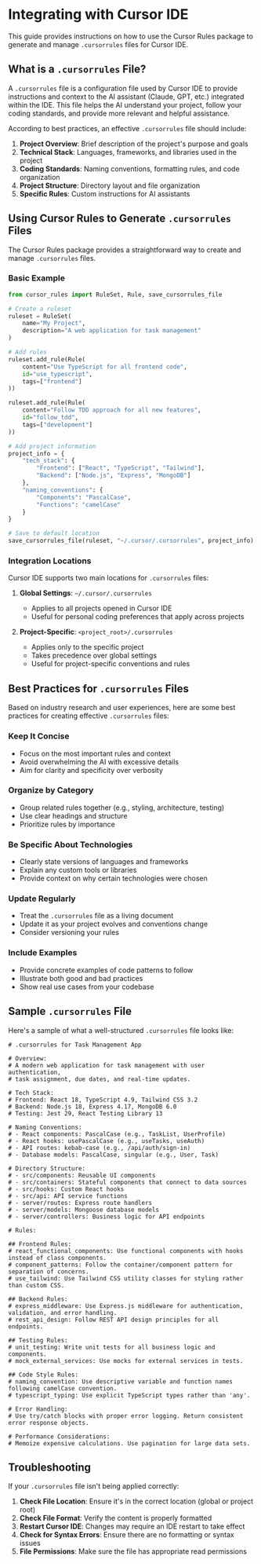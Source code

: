 # Integrating with Cursor IDE

This guide provides instructions on how to use the Cursor Rules package to generate and manage `.cursorrules` files for Cursor IDE.

## What is a `.cursorrules` File?

A `.cursorrules` file is a configuration file used by Cursor IDE to provide instructions and context to the AI assistant (Claude, GPT, etc.) integrated within the IDE. This file helps the AI understand your project, follow your coding standards, and provide more relevant and helpful assistance.

According to best practices, an effective `.cursorrules` file should include:

1. **Project Overview**: Brief description of the project's purpose and goals
2. **Technical Stack**: Languages, frameworks, and libraries used in the project
3. **Coding Standards**: Naming conventions, formatting rules, and code organization
4. **Project Structure**: Directory layout and file organization
5. **Specific Rules**: Custom instructions for AI assistants

## Using Cursor Rules to Generate `.cursorrules` Files

The Cursor Rules package provides a straightforward way to create and manage `.cursorrules` files.

### Basic Example

```python
from cursor_rules import RuleSet, Rule, save_cursorrules_file

# Create a ruleset
ruleset = RuleSet(
    name="My Project",
    description="A web application for task management"
)

# Add rules
ruleset.add_rule(Rule(
    content="Use TypeScript for all frontend code",
    id="use_typescript",
    tags=["frontend"]
))

ruleset.add_rule(Rule(
    content="Follow TDD approach for all new features",
    id="follow_tdd",
    tags=["development"]
))

# Add project information
project_info = {
    "tech_stack": {
        "Frontend": ["React", "TypeScript", "Tailwind"],
        "Backend": ["Node.js", "Express", "MongoDB"]
    },
    "naming_conventions": {
        "Components": "PascalCase",
        "Functions": "camelCase"
    }
}

# Save to default location
save_cursorrules_file(ruleset, "~/.cursor/.cursorrules", project_info)
```

### Integration Locations

Cursor IDE supports two main locations for `.cursorrules` files:

1. **Global Settings**: `~/.cursor/.cursorrules`
   - Applies to all projects opened in Cursor IDE
   - Useful for personal coding preferences that apply across projects

2. **Project-Specific**: `<project_root>/.cursorrules`
   - Applies only to the specific project
   - Takes precedence over global settings
   - Useful for project-specific conventions and rules

## Best Practices for `.cursorrules` Files

Based on industry research and user experiences, here are some best practices for creating effective `.cursorrules` files:

### Keep It Concise
- Focus on the most important rules and context
- Avoid overwhelming the AI with excessive details
- Aim for clarity and specificity over verbosity

### Organize by Category
- Group related rules together (e.g., styling, architecture, testing)
- Use clear headings and structure
- Prioritize rules by importance

### Be Specific About Technologies
- Clearly state versions of languages and frameworks
- Explain any custom tools or libraries
- Provide context on why certain technologies were chosen

### Update Regularly
- Treat the `.cursorrules` file as a living document
- Update it as your project evolves and conventions change
- Consider versioning your rules

### Include Examples
- Provide concrete examples of code patterns to follow
- Illustrate both good and bad practices
- Show real use cases from your codebase

## Sample `.cursorrules` File

Here's a sample of what a well-structured `.cursorrules` file looks like:

```
# .cursorrules for Task Management App

# Overview:
# A modern web application for task management with user authentication,
# task assignment, due dates, and real-time updates.

# Tech Stack:
# Frontend: React 18, TypeScript 4.9, Tailwind CSS 3.2
# Backend: Node.js 18, Express 4.17, MongoDB 6.0
# Testing: Jest 29, React Testing Library 13

# Naming Conventions:
# - React components: PascalCase (e.g., TaskList, UserProfile)
# - React hooks: usePascalCase (e.g., useTasks, useAuth)
# - API routes: kebab-case (e.g., /api/auth/sign-in)
# - Database models: PascalCase, singular (e.g., User, Task)

# Directory Structure:
# - src/components: Reusable UI components
# - src/containers: Stateful components that connect to data sources
# - src/hooks: Custom React hooks
# - src/api: API service functions
# - server/routes: Express route handlers
# - server/models: Mongoose database models
# - server/controllers: Business logic for API endpoints

# Rules:

## Frontend Rules:
# react_functional_components: Use functional components with hooks instead of class components.
# component_patterns: Follow the container/component pattern for separation of concerns.
# use_tailwind: Use Tailwind CSS utility classes for styling rather than custom CSS.

## Backend Rules:
# express_middleware: Use Express.js middleware for authentication, validation, and error handling.
# rest_api_design: Follow REST API design principles for all endpoints.

## Testing Rules:
# unit_testing: Write unit tests for all business logic and components.
# mock_external_services: Use mocks for external services in tests.

## Code Style Rules:
# naming_convention: Use descriptive variable and function names following camelCase convention.
# typescript_typing: Use explicit TypeScript types rather than 'any'.

# Error Handling:
# Use try/catch blocks with proper error logging. Return consistent error response objects.

# Performance Considerations:
# Memoize expensive calculations. Use pagination for large data sets.
```

## Troubleshooting

If your `.cursorrules` file isn't being applied correctly:

1. **Check File Location**: Ensure it's in the correct location (global or project root)
2. **Check File Format**: Verify the content is properly formatted
3. **Restart Cursor IDE**: Changes may require an IDE restart to take effect
4. **Check for Syntax Errors**: Ensure there are no formatting or syntax issues
5. **File Permissions**: Make sure the file has appropriate read permissions 